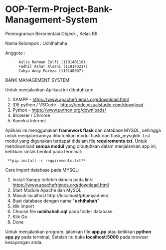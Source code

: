 # OOP-Term-Project-Bank-Management-System

Pemrograman Berorientasi Objeck , Kelas RB 

Nama Kelompok : Uchihahaha

Anggota : 

          Aulia Rahman Zulfi (119140110)
          Fadhil Azhar Alsani (119140217)
          Cahya Andy Mareza (119140007)

 
BANK MANAGEMENT SYSTEM

Untuk menjalankan Aplikasi ini dibutuhkan:
1. XAMPP - https://www.apachefriends.org/download.html
2. IDE python / VSCode - https://code.visualstudio.com/download
3. Python - https://www.python.org/downloads/
3. Browser / Chrome
4. Koneksi Internet

Aplikasi ini menggunakan **framework flask** dan database MYSQL, sehingga untuk menjalankannya dibutuhkan modul flask dan flask_mysqldb.
List modul yang digunakan terdapat didalam file **requirements.txt**.
Untuk mendownload **semua modul** yang dibutuhkan dalam menjalankan app ini, ketikkan sintak berikut pada terminal: 

     **pip install -r requirements.txt**


Cara import database pada MYSQL:
1. Install Xampp terlebih dahulu pada link: https://www.apachefriends.org/download.html
2. Start Module Apache dan MySQL
3. Masuk localhost http://localhost/phpmyadmin/
4. Buat database dengan nama "**uchihahah**"
5. klik import
6. Choose file **uchihahah.sql** pada folder database
7. Klik Go
8. Done

Untuk menjalankan program, jalankan file **app.py** atau ketikkan **python app.py** pada terminal, 
Setelah itu buka **localhost:5000** pada browser kesayangan anda.
